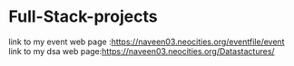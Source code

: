 # Full-Stack-projects
link to my event  web page :https://naveen03.neocities.org/eventfile/event
link to my dsa web page:https://naveen03.neocities.org/Datastactures/
